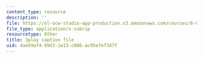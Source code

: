 ```yaml
---
content_type: resource
description: ''
file: https://ol-ocw-studio-app-production.s3.amazonaws.com/courses/8-06-quantum-physics-iii-spring-2018/4ae59af499d31e13c886ac95efef347f_vK7T72HPQ10.srt
file_type: application/x-subrip
resourcetype: Other
title: 3play caption file
uid: 4ae59af4-99d3-1e13-c886-ac95efef347f
---
```

